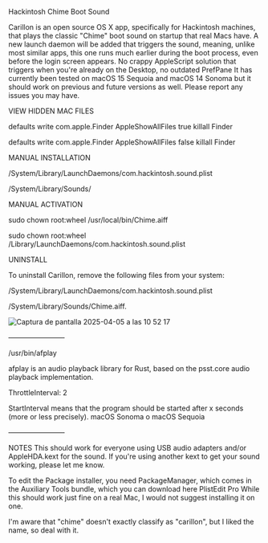 Hackintosh Chime Boot Sound

Carillon is an open source OS X app, specifically for Hackintosh machines, that plays the classic "Chime" boot sound on startup that real Macs have.
A new launch daemon will be added that triggers the sound, meaning, unlike most similar apps, this one runs much earlier during the boot process, even before the login screen appears. No crappy AppleScript solution that triggers when you're already on the Desktop, no outdated PrefPane
It has currently been tested on macOS 15 Sequoia and macOS 14 Sonoma but it should work on previous and future versions as well. Please report any issues you may have.

VIEW HIDDEN MAC FILES

defaults write com.apple.Finder AppleShowAllFiles true
killall Finder

defaults write com.apple.Finder AppleShowAllFiles false
killall Finder


MANUAL INSTALLATION

/System/Library/LaunchDaemons/com.hackintosh.sound.plist

/System/Library/Sounds/


MANUAL ACTIVATION

sudo chown root:wheel /usr/local/bin/Chime.aiff

sudo chown root:wheel /Library/LaunchDaemons/com.hackintosh.sound.plist


UNINSTALL

To uninstall Carillon, remove the following files from your system:

/System/Library/LaunchDaemons/com.hackintosh.sound.plist

/System/Library/Sounds/Chime.aiff.

![Captura de pantalla 2025-04-05 a las 10 52 17](https://github.com/user-attachments/assets/f96706be-0192-4985-8920-08d1dda7a5e7)


————————

/usr/bin/afplay

afplay is an audio playback library for Rust, based on the psst.core audio playback implementation.

ThrottleInterval: 2

StartInterval means that the program should be started after x seconds (more or less precisely). macOS Sonoma o macOS Sequoia

————————


NOTES
This should work for everyone using USB audio adapters and/or AppleHDA.kext for the sound. If you're using another kext to get your sound working, please let me know.

To edit the Package installer, you need PackageManager, which comes in the Auxiliary Tools bundle, which you can download here PlistEdit Pro
While this should work just fine on a real Mac, I would not suggest installing it on one.

I'm aware that "chime" doesn't exactly classify as "carillon", but I liked the name, so deal with it. 

